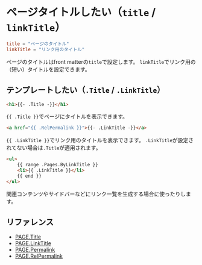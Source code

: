 # ページタイトルしたい（`title` / `linkTitle`）

```toml
title = "ページのタイトル"
linkTitle = "リンク用のタイトル"
```

ページのタイトルはfront matterの`title`で設定します。
`linkTitle`でリンク用の（短い）タイトルを設定できます。

## テンプレートしたい（`.Title` / `.LinkTitle`）

```html
<h1>{{- .Title -}}</h1>
```

`{{ .Title }}`でページにタイトルを表示できます。

```html
<a href="{{ .RelPermalink }}">{{- .LinkTitle -}}</a>
```

`{{ .LinkTitle }}`でリンク用のタイトルを表示できます。
`.LinkTitle`が設定されてない場合は`.Title`が適用されます。

```html
<ul>
    {{ range .Pages.ByLinkTitle }}
    <li>{{ .LinkTitle }}</li>
    {{ end }}
</ul>
```

関連コンテンツやサイドバーなどにリンク一覧を生成する場合に使ったりします。

## リファレンス

- [PAGE.Title](https://gohugo.io/methods/page/title/)
- [PAGE.LinkTitle](https://gohugo.io/methods/page/linktitle/)
- [PAGE.Permalink](https://gohugo.io/methods/page/permalink/)
- [PAGE.RelPermalink](https://gohugo.io/methods/page/relpermalink/)
